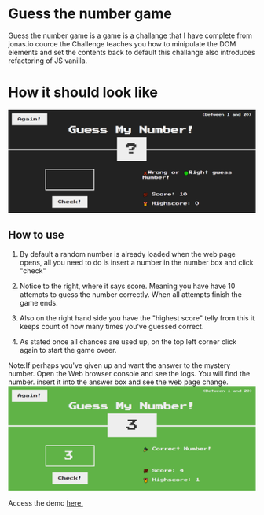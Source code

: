 #  Guess the number game

Guess the number game is a game
is a challange  that I have complete from jonas.io cource 
the Challenge teaches you how to minipulate the DOM elements and set the contents back to default this challange also introduces refactoring of JS vanilla.
# How it should look like
![Guess correct](./src/img/preview.png)


## How to use

1. By default a random number is already loaded when the web page opens, all you need to do is insert a number in the number box and click "check"

2. Notice to the right, where it says score. Meaning you have have 10 attempts to guess the number correctly. When all attempts finish the game ends.

3. Also on the right hand side you have the "highest score" telly from this it keeps count of how many times you've guessed correct.

4. As stated once all chances are used up, on the top left corner click again to start the game oveer.

Note:If perhaps you've given up and want the answer to the mystery number. Open the Web browser console and see the logs. You will find the number. insert it into the answer box and see the web page change.
![Guess correct](./src/img/RightAnswer.png)


Access the demo <a href="HTTPS://MONNUS.GITHUB.IO/GUESSNUMBERTS/" target="_blank" alt="Preview of app"> here.</a>


